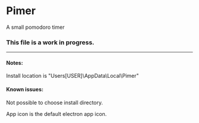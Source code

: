 # Pimer
A small pomodoro timer

### This file is a work in progress.
---

#### Notes:
Install location is "Users\[USER]\AppData\Local\Pimer"

#### Known issues:
Not possible to choose install directory.

App icon is the default electron app icon.

